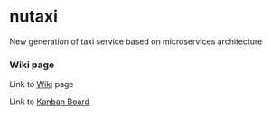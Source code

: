 # nutaxi

New generation of taxi service based on microservices architecture

### Wiki page

Link to [Wiki](https://github.com/microservicesteam/nutaxi/wiki) page

Link to [Kanban Board](https://tree.taiga.io/project/balu-ms-team/)